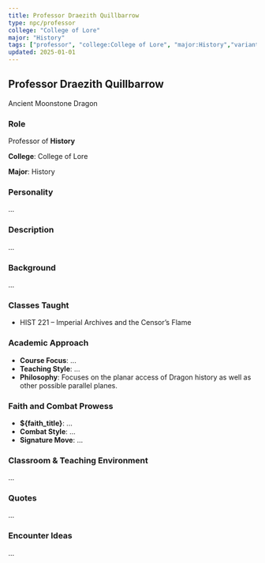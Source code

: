 ```yaml
---
title: Professor Draezith Quillbarrow
type: npc/professor
college: "College of Lore"
major: "History"
tags: ["professor", "college:College of Lore", "major:History","variant:moonstone"]
updated: 2025-01-01
---
```


## Professor Draezith Quillbarrow

Ancient Moonstone Dragon

### Role

Professor of **History**

**College**: College of Lore

**Major**: History

### Personality

...

### Description

...

### Background

...

### Classes Taught

- HIST 221 – Imperial Archives and the Censor’s Flame

### Academic Approach

- **Course Focus**: ...
- **Teaching Style**: ...
- **Philosophy**: Focuses on the planar access of Dragon history as well as other possible parallel planes.

### Faith and Combat Prowess

- **${faith_title}**: ...
- **Combat Style**: ...
- **Signature Move**: ...

### Classroom & Teaching Environment

...

### Quotes

...

### Encounter Ideas

...
